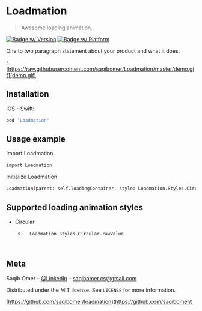 # Loadmation
> Awesome loading animation.

[![Badge w/ Version](https://cocoapod-badges.herokuapp.com/v/NSStringMask/badge.png)](https://cocoadocs.org/docsets/NSStringMask)
[![Badge w/ Platform](https://cocoapod-badges.herokuapp.com/p/NSStringMask/badge.svg)](https://cocoadocs.org/docsets/NSStringMask)

One to two paragraph statement about your product and what it does.

![https://raw.githubusercontent.com/saqibomer/Loadmation/master/demo.gif](demo.gif)

## Installation

iOS  - Swift:

```sh
pod 'Loadmation'
```



## Usage example

Import Loadmation.

```sh
import Loadmation
```

Initialize Loadmation

```sh
Loadmation(parent: self.loadingContainer, style: Loadmation.Styles.Circular.rawValue, frame: self.loadingContainer.frame)
```


## Supported loading animation styles

* Circular
    * ```sh
		Loadmation.Styles.Circular.rawValue
	```


## Meta

Saqib Omer – [@LinkedIn](https://www.linkedin.com/in/saqibomer/) – saqibomer.cs@gmail.com

Distributed under the MIT license. See ``LICENSE`` for more information.

[https://github.com/saqibomer/loadmation](https://github.com/saqibomer/)
